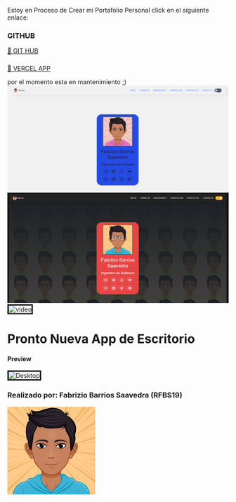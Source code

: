 Estoy en Proceso de Crear mi Portafolio Personal
click en el siguiente enlace: 
<br>
<h3>GITHUB</h3>
<a href="https://fabriziobarriossaavedra.github.io/repositorio.com" title="Ver Proyecto rounded-3">🙂 GIT HUB</a>
<br>
<h3></h3>
<a href="https://repositorio-com.vercel.app" title="Ver Proyecto">🙂 VERCEL APP</a>    

por el momento esta en mantenimiento ;)
<br>
<a class="py-3 border rounded-5"><img src="img/readme/lightmode.png" alt="blanco" border="0"></a>
<a class="py-4 border rounded-5"><img src="img/readme/darkmode.png" alt="negro" border="0"></a>
<a class="py-2 border rounded-5"><img src="img/readme/vid1.gif" alt="video" border="3" style="width: 20rem;"></a>

<h1>Pronto Nueva App de Escritorio</h1>
<h4>Preview</h4>
<a class="py-2 border rounded-5"><img src="img/readme/escritorio.gif" alt="Desktop" border="3" style="width: 40rem;"></a>
<h3><b>Realizado por:</b> Fabrizio Barrios Saavedra (RFBS19)</h3>
<img src="img/avatar/myAvatar3.png" width="200" alt="avatar">